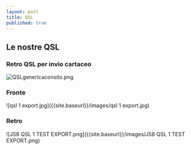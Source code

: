 ```yaml
---
layout: post
title: QSL
published: true
---
```

## Le nostre QSL 


### Retro QSL per invio cartaceo

![QSLgenericaconsito.png]({{site.baseurl}}/images/QSLgenericaconsito.png)

### Fronte

![qsl 1 export.jpg]({{site.baseurl}}/images/qsl 1 export.jpg)

### Retro

![JS8 QSL 1 TEST EXPORT.png]({{site.baseurl}}/images/JS8 QSL 1 TEST EXPORT.png)



